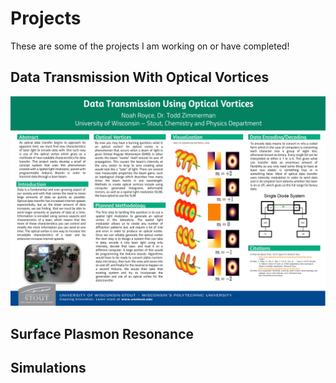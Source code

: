 # Projects

These are some of the projects I am working on or have completed!

## Data Transmission With Optical Vortices

![research poster](https://github.com/nroyce7/nroyce7.github.io/blob/master/research.JPG?raw=true)

## Surface Plasmon Resonance

## Simulations


